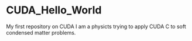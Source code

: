 # CUDA_Hello_World
My first repository on CUDA 
I am a physicts trying to apply CUDA C to soft condensed matter problems.
